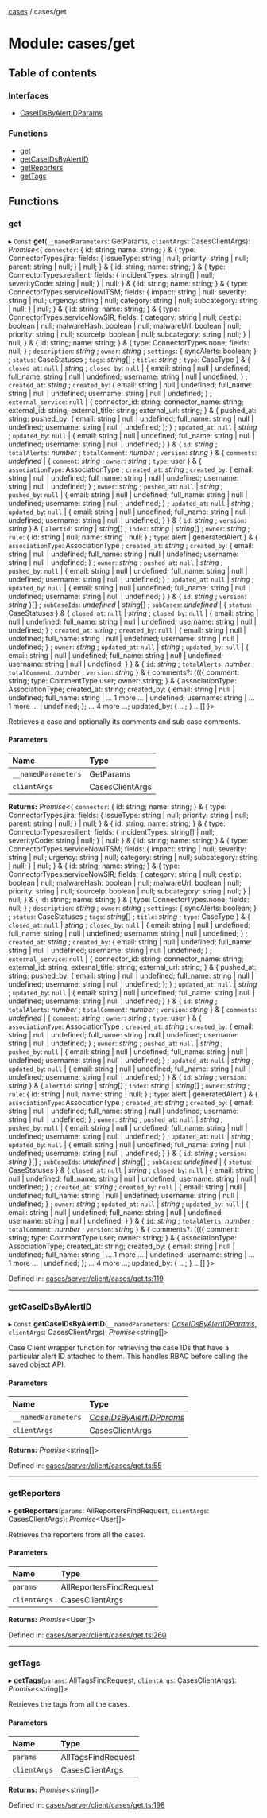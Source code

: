 [cases](../server_client_api.md) / cases/get

# Module: cases/get

## Table of contents

### Interfaces

- [CaseIDsByAlertIDParams](../interfaces/cases_get.caseidsbyalertidparams.md)

### Functions

- [get](cases_get.md#get)
- [getCaseIDsByAlertID](cases_get.md#getcaseidsbyalertid)
- [getReporters](cases_get.md#getreporters)
- [getTags](cases_get.md#gettags)

## Functions

### get

▸ `Const` **get**(`__namedParameters`: GetParams, `clientArgs`: CasesClientArgs): *Promise*<{ `connector`: { id: string; name: string; } & { type: ConnectorTypes.jira; fields: { issueType: string \| null; priority: string \| null; parent: string \| null; } \| null; } & { id: string; name: string; } & { type: ConnectorTypes.resilient; fields: { incidentTypes: string[] \| null; severityCode: string \| null; } \| null; } & { id: string; name: string; } & { type: ConnectorTypes.serviceNowITSM; fields: { impact: string \| null; severity: string \| null; urgency: string \| null; category: string \| null; subcategory: string \| null; } \| null; } & { id: string; name: string; } & { type: ConnectorTypes.serviceNowSIR; fields: { category: string \| null; destIp: boolean \| null; malwareHash: boolean \| null; malwareUrl: boolean \| null; priority: string \| null; sourceIp: boolean \| null; subcategory: string \| null; } \| null; } & { id: string; name: string; } & { type: ConnectorTypes.none; fields: null; } ; `description`: *string* ; `owner`: *string* ; `settings`: { syncAlerts: boolean; } ; `status`: CaseStatuses ; `tags`: *string*[] ; `title`: *string* ; `type`: CaseType  } & { `closed_at`: ``null`` \| *string* ; `closed_by`: ``null`` \| { email: string \| null \| undefined; full\_name: string \| null \| undefined; username: string \| null \| undefined; } ; `created_at`: *string* ; `created_by`: { email: string \| null \| undefined; full\_name: string \| null \| undefined; username: string \| null \| undefined; } ; `external_service`: ``null`` \| { connector\_id: string; connector\_name: string; external\_id: string; external\_title: string; external\_url: string; } & { pushed\_at: string; pushed\_by: { email: string \| null \| undefined; full\_name: string \| null \| undefined; username: string \| null \| undefined; }; } ; `updated_at`: ``null`` \| *string* ; `updated_by`: ``null`` \| { email: string \| null \| undefined; full\_name: string \| null \| undefined; username: string \| null \| undefined; }  } & { `id`: *string* ; `totalAlerts`: *number* ; `totalComment`: *number* ; `version`: *string*  } & { `comments`: *undefined* \| { `comment`: *string* ; `owner`: *string* ; `type`: user  } & { `associationType`: AssociationType ; `created_at`: *string* ; `created_by`: { email: string \| null \| undefined; full\_name: string \| null \| undefined; username: string \| null \| undefined; } ; `owner`: *string* ; `pushed_at`: ``null`` \| *string* ; `pushed_by`: ``null`` \| { email: string \| null \| undefined; full\_name: string \| null \| undefined; username: string \| null \| undefined; } ; `updated_at`: ``null`` \| *string* ; `updated_by`: ``null`` \| { email: string \| null \| undefined; full\_name: string \| null \| undefined; username: string \| null \| undefined; }  } & { `id`: *string* ; `version`: *string*  } & { `alertId`: *string* \| *string*[] ; `index`: *string* \| *string*[] ; `owner`: *string* ; `rule`: { id: string \| null; name: string \| null; } ; `type`: alert \| generatedAlert  } & { `associationType`: AssociationType ; `created_at`: *string* ; `created_by`: { email: string \| null \| undefined; full\_name: string \| null \| undefined; username: string \| null \| undefined; } ; `owner`: *string* ; `pushed_at`: ``null`` \| *string* ; `pushed_by`: ``null`` \| { email: string \| null \| undefined; full\_name: string \| null \| undefined; username: string \| null \| undefined; } ; `updated_at`: ``null`` \| *string* ; `updated_by`: ``null`` \| { email: string \| null \| undefined; full\_name: string \| null \| undefined; username: string \| null \| undefined; }  } & { `id`: *string* ; `version`: *string*  }[] ; `subCaseIds`: *undefined* \| *string*[] ; `subCases`: *undefined* \| { `status`: CaseStatuses  } & { `closed_at`: ``null`` \| *string* ; `closed_by`: ``null`` \| { email: string \| null \| undefined; full\_name: string \| null \| undefined; username: string \| null \| undefined; } ; `created_at`: *string* ; `created_by`: ``null`` \| { email: string \| null \| undefined; full\_name: string \| null \| undefined; username: string \| null \| undefined; } ; `owner`: *string* ; `updated_at`: ``null`` \| *string* ; `updated_by`: ``null`` \| { email: string \| null \| undefined; full\_name: string \| null \| undefined; username: string \| null \| undefined; }  } & { `id`: *string* ; `totalAlerts`: *number* ; `totalComment`: *number* ; `version`: *string*  } & { comments?: ((({ comment: string; type: CommentType.user; owner: string; } & { associationType: AssociationType; created\_at: string; created\_by: { email: string \| null \| undefined; full\_name: string \| ... 1 more ... \| undefined; username: string \| ... 1 more ... \| undefined; }; ... 4 more ...; updated\_by: { ...; } ...[]  }\>

Retrieves a case and optionally its comments and sub case comments.

#### Parameters

| Name | Type |
| :------ | :------ |
| `__namedParameters` | GetParams |
| `clientArgs` | CasesClientArgs |

**Returns:** *Promise*<{ `connector`: { id: string; name: string; } & { type: ConnectorTypes.jira; fields: { issueType: string \| null; priority: string \| null; parent: string \| null; } \| null; } & { id: string; name: string; } & { type: ConnectorTypes.resilient; fields: { incidentTypes: string[] \| null; severityCode: string \| null; } \| null; } & { id: string; name: string; } & { type: ConnectorTypes.serviceNowITSM; fields: { impact: string \| null; severity: string \| null; urgency: string \| null; category: string \| null; subcategory: string \| null; } \| null; } & { id: string; name: string; } & { type: ConnectorTypes.serviceNowSIR; fields: { category: string \| null; destIp: boolean \| null; malwareHash: boolean \| null; malwareUrl: boolean \| null; priority: string \| null; sourceIp: boolean \| null; subcategory: string \| null; } \| null; } & { id: string; name: string; } & { type: ConnectorTypes.none; fields: null; } ; `description`: *string* ; `owner`: *string* ; `settings`: { syncAlerts: boolean; } ; `status`: CaseStatuses ; `tags`: *string*[] ; `title`: *string* ; `type`: CaseType  } & { `closed_at`: ``null`` \| *string* ; `closed_by`: ``null`` \| { email: string \| null \| undefined; full\_name: string \| null \| undefined; username: string \| null \| undefined; } ; `created_at`: *string* ; `created_by`: { email: string \| null \| undefined; full\_name: string \| null \| undefined; username: string \| null \| undefined; } ; `external_service`: ``null`` \| { connector\_id: string; connector\_name: string; external\_id: string; external\_title: string; external\_url: string; } & { pushed\_at: string; pushed\_by: { email: string \| null \| undefined; full\_name: string \| null \| undefined; username: string \| null \| undefined; }; } ; `updated_at`: ``null`` \| *string* ; `updated_by`: ``null`` \| { email: string \| null \| undefined; full\_name: string \| null \| undefined; username: string \| null \| undefined; }  } & { `id`: *string* ; `totalAlerts`: *number* ; `totalComment`: *number* ; `version`: *string*  } & { `comments`: *undefined* \| { `comment`: *string* ; `owner`: *string* ; `type`: user  } & { `associationType`: AssociationType ; `created_at`: *string* ; `created_by`: { email: string \| null \| undefined; full\_name: string \| null \| undefined; username: string \| null \| undefined; } ; `owner`: *string* ; `pushed_at`: ``null`` \| *string* ; `pushed_by`: ``null`` \| { email: string \| null \| undefined; full\_name: string \| null \| undefined; username: string \| null \| undefined; } ; `updated_at`: ``null`` \| *string* ; `updated_by`: ``null`` \| { email: string \| null \| undefined; full\_name: string \| null \| undefined; username: string \| null \| undefined; }  } & { `id`: *string* ; `version`: *string*  } & { `alertId`: *string* \| *string*[] ; `index`: *string* \| *string*[] ; `owner`: *string* ; `rule`: { id: string \| null; name: string \| null; } ; `type`: alert \| generatedAlert  } & { `associationType`: AssociationType ; `created_at`: *string* ; `created_by`: { email: string \| null \| undefined; full\_name: string \| null \| undefined; username: string \| null \| undefined; } ; `owner`: *string* ; `pushed_at`: ``null`` \| *string* ; `pushed_by`: ``null`` \| { email: string \| null \| undefined; full\_name: string \| null \| undefined; username: string \| null \| undefined; } ; `updated_at`: ``null`` \| *string* ; `updated_by`: ``null`` \| { email: string \| null \| undefined; full\_name: string \| null \| undefined; username: string \| null \| undefined; }  } & { `id`: *string* ; `version`: *string*  }[] ; `subCaseIds`: *undefined* \| *string*[] ; `subCases`: *undefined* \| { `status`: CaseStatuses  } & { `closed_at`: ``null`` \| *string* ; `closed_by`: ``null`` \| { email: string \| null \| undefined; full\_name: string \| null \| undefined; username: string \| null \| undefined; } ; `created_at`: *string* ; `created_by`: ``null`` \| { email: string \| null \| undefined; full\_name: string \| null \| undefined; username: string \| null \| undefined; } ; `owner`: *string* ; `updated_at`: ``null`` \| *string* ; `updated_by`: ``null`` \| { email: string \| null \| undefined; full\_name: string \| null \| undefined; username: string \| null \| undefined; }  } & { `id`: *string* ; `totalAlerts`: *number* ; `totalComment`: *number* ; `version`: *string*  } & { comments?: ((({ comment: string; type: CommentType.user; owner: string; } & { associationType: AssociationType; created\_at: string; created\_by: { email: string \| null \| undefined; full\_name: string \| ... 1 more ... \| undefined; username: string \| ... 1 more ... \| undefined; }; ... 4 more ...; updated\_by: { ...; } ...[]  }\>

Defined in: [cases/server/client/cases/get.ts:119](https://github.com/jonathan-buttner/kibana/blob/7a61a8b912c/x-pack/plugins/cases/server/client/cases/get.ts#L119)

___

### getCaseIDsByAlertID

▸ `Const` **getCaseIDsByAlertID**(`__namedParameters`: [*CaseIDsByAlertIDParams*](../interfaces/cases_get.caseidsbyalertidparams.md), `clientArgs`: CasesClientArgs): *Promise*<string[]\>

Case Client wrapper function for retrieving the case IDs that have a particular alert ID
attached to them. This handles RBAC before calling the saved object API.

#### Parameters

| Name | Type |
| :------ | :------ |
| `__namedParameters` | [*CaseIDsByAlertIDParams*](../interfaces/cases_get.caseidsbyalertidparams.md) |
| `clientArgs` | CasesClientArgs |

**Returns:** *Promise*<string[]\>

Defined in: [cases/server/client/cases/get.ts:55](https://github.com/jonathan-buttner/kibana/blob/7a61a8b912c/x-pack/plugins/cases/server/client/cases/get.ts#L55)

___

### getReporters

▸ **getReporters**(`params`: AllReportersFindRequest, `clientArgs`: CasesClientArgs): *Promise*<User[]\>

Retrieves the reporters from all the cases.

#### Parameters

| Name | Type |
| :------ | :------ |
| `params` | AllReportersFindRequest |
| `clientArgs` | CasesClientArgs |

**Returns:** *Promise*<User[]\>

Defined in: [cases/server/client/cases/get.ts:260](https://github.com/jonathan-buttner/kibana/blob/7a61a8b912c/x-pack/plugins/cases/server/client/cases/get.ts#L260)

___

### getTags

▸ **getTags**(`params`: AllTagsFindRequest, `clientArgs`: CasesClientArgs): *Promise*<string[]\>

Retrieves the tags from all the cases.

#### Parameters

| Name | Type |
| :------ | :------ |
| `params` | AllTagsFindRequest |
| `clientArgs` | CasesClientArgs |

**Returns:** *Promise*<string[]\>

Defined in: [cases/server/client/cases/get.ts:198](https://github.com/jonathan-buttner/kibana/blob/7a61a8b912c/x-pack/plugins/cases/server/client/cases/get.ts#L198)
